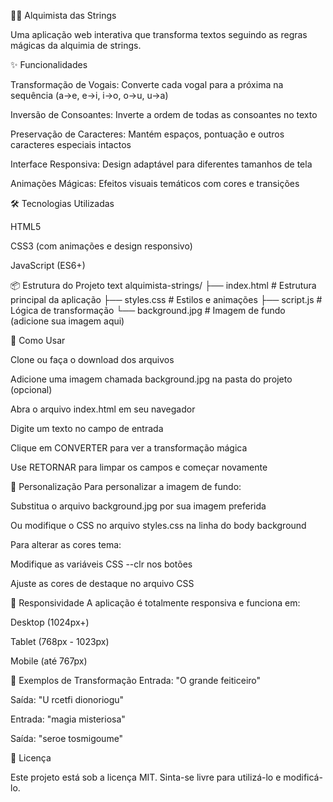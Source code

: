 🧙‍♂️ Alquimista das Strings


Uma aplicação web interativa que transforma textos seguindo as regras mágicas da alquimia de strings.

✨ Funcionalidades


Transformação de Vogais: Converte cada vogal para a próxima na sequência (a→e, e→i, i→o, o→u, u→a)

Inversão de Consoantes: Inverte a ordem de todas as consoantes no texto

Preservação de Caracteres: Mantém espaços, pontuação e outros caracteres especiais intactos

Interface Responsiva: Design adaptável para diferentes tamanhos de tela

Animações Mágicas: Efeitos visuais temáticos com cores e transições

🛠️ Tecnologias Utilizadas

HTML5

CSS3 (com animações e design responsivo)

JavaScript (ES6+)

📦 Estrutura do Projeto
text
alquimista-strings/
├── index.html          # Estrutura principal da aplicação
├── styles.css          # Estilos e animações
├── script.js           # Lógica de transformação
└── background.jpg      # Imagem de fundo (adicione sua imagem aqui)

🚀 Como Usar

Clone ou faça o download dos arquivos

Adicione uma imagem chamada background.jpg na pasta do projeto (opcional)

Abra o arquivo index.html em seu navegador

Digite um texto no campo de entrada

Clique em CONVERTER para ver a transformação mágica

Use RETORNAR para limpar os campos e começar novamente

🎨 Personalização
Para personalizar a imagem de fundo:

Substitua o arquivo background.jpg por sua imagem preferida

Ou modifique o CSS no arquivo styles.css na linha do body background

Para alterar as cores tema:

Modifique as variáveis CSS --clr nos botões

Ajuste as cores de destaque no arquivo CSS

📱 Responsividade
A aplicação é totalmente responsiva e funciona em:

Desktop (1024px+)

Tablet (768px - 1023px)

Mobile (até 767px)

🧪 Exemplos de Transformação
Entrada: "O grande feiticeiro"

Saída: "U rcetfi dionoriogu"

Entrada: "magia misteriosa"

Saída: "seroe tosmigoume"

📄 Licença

Este projeto está sob a licença MIT. Sinta-se livre para utilizá-lo e modificá-lo.
